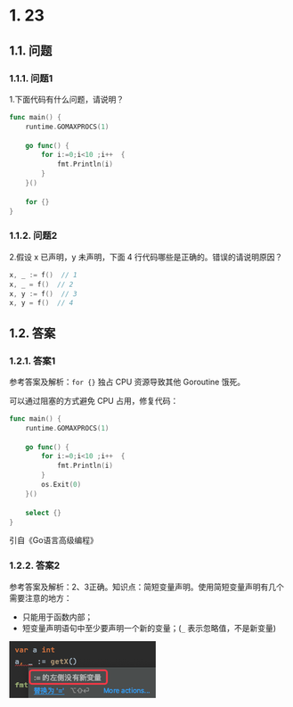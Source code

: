 # 1. 23

## 1.1. 问题

### 1.1.1. 问题1

1.下面代码有什么问题，请说明？

```go
func main() {
    runtime.GOMAXPROCS(1)

    go func() {
        for i:=0;i<10 ;i++  {
            fmt.Println(i)
        }
    }()

    for {}
}
```


### 1.1.2. 问题2

2.假设 x 已声明，y 未声明，下面 4 行代码哪些是正确的。错误的请说明原因？

```go
x, _ := f()  // 1
x, _ = f()  // 2
x, y := f()  // 3
x, y = f()  // 4
```

## 1.2. 答案

### 1.2.1. 答案1

参考答案及解析：`for {}` 独占 CPU 资源导致其他 Goroutine 饿死。

可以通过阻塞的方式避免 CPU 占用，修复代码：

```go
func main() {
    runtime.GOMAXPROCS(1)

    go func() {
        for i:=0;i<10 ;i++  {
            fmt.Println(i)
        }
        os.Exit(0)
    }()

    select {}
}
```

引自《Go语言高级编程》

### 1.2.2. 答案2

参考答案及解析：2、3正确。知识点：简短变量声明。使用简短变量声明有几个需要注意的地方：

* 只能用于函数内部；
* 短变量声明语句中至少要声明一个新的变量；(`_` 表示忽略值，不是新变量)

![](pics/20210520084926694_1976660931.png)

